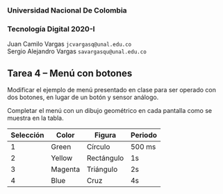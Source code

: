 ### Universidad Nacional De Colombia
### Tecnología Digital 2020-I

Juan Camilo Vargas `jcvargasq@unal.edu.co` \
Sergio Alejandro Vargas `savargasqu@unal.edu.co`

## Tarea 4 – Menú con botones

Modificar el ejemplo de menú presentado en clase para ser operado con dos botones,
en lugar de un botón y sensor análogo.

Completar el menú con un dibujo geométrico en cada pantalla como se muestra en la tabla.

Selección| Color  | Figura    | Periodo
---------|--------|-----------|----------
1        | Green  | Círculo   | 500 ms
2        | Yellow | Rectángulo| 1s
3        | Magenta| Triángulo | 2s
4        | Blue   | Cruz      | 4s

